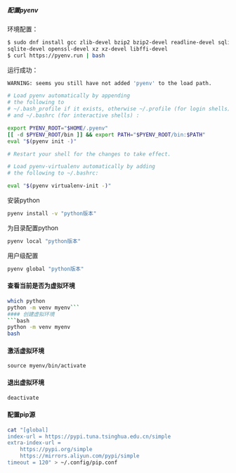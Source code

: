 ##### 配置pyenv

环境配置：
```bash
$ sudo dnf install gcc zlib-devel bzip2 bzip2-devel readline-devel sqlite \
sqlite-devel openssl-devel xz xz-devel libffi-devel
$ curl https://pyenv.run | bash
```
运行成功：
```bash
WARNING: seems you still have not added 'pyenv' to the load path.

# Load pyenv automatically by appending
# the following to 
# ~/.bash_profile if it exists, otherwise ~/.profile (for login shells)
# and ~/.bashrc (for interactive shells) :

export PYENV_ROOT="$HOME/.pyenv"
[[ -d $PYENV_ROOT/bin ]] && export PATH="$PYENV_ROOT/bin:$PATH"
eval "$(pyenv init -)"

# Restart your shell for the changes to take effect.

# Load pyenv-virtualenv automatically by adding
# the following to ~/.bashrc:

eval "$(pyenv virtualenv-init -)"
```

安装python
```bash
pyenv install -v "python版本" 
```

为目录配置python
```bash
pyenv local "python版本" 
```
用户级配置
```bash
pyenv global "python版本" 
```
#### 查看当前是否为虚拟环境
```bash
which python
python -m venv myenv```
#### 创建虚拟环境
```bash
python -m venv myenv
bash
```
#### 激活虚拟环境
```
source myenv/bin/activate
```
#### 退出虚拟环境
```bash
deactivate
```

#### 配置pip源
```bash
cat "[global]
index-url = https://pypi.tuna.tsinghua.edu.cn/simple
extra-index-url =
    https://pypi.org/simple
    https://mirrors.aliyun.com/pypi/simple
timeout = 120" > ~/.config/pip.conf
```